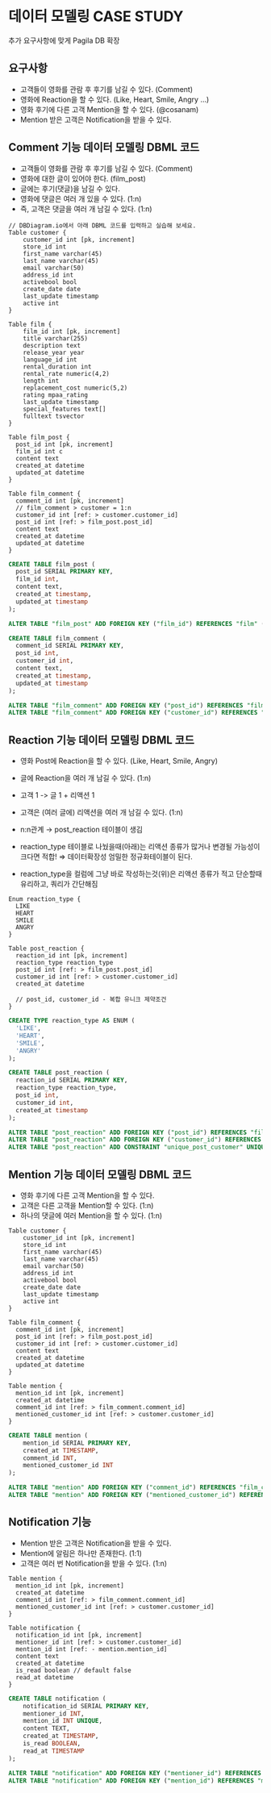 # 데이터 모델링 CASE STUDY
추가 요구사항에 맞게 Pagila DB 확장

## 요구사항
- 고객들이 영화를 관람 후 후기를 남길 수 있다. (Comment)
- 영화에 Reaction을 할 수 있다. (Like, Heart, Smile, Angry …)
- 영화 후기에 다른 고객 Mention을 할 수 있다. (@cosanam)
- Mention 받은 고객은 Notification을 받을 수 있다.


## Comment 기능 데이터 모델링 DBML 코드
- 고객들이 영화를 관람 후 후기를 남길 수 있다. (Comment)
- 영화에 대한 글이 있어야 한다. (film_post)
- 글에는 후기(댓글)을 남길 수 있다.
- 영화에 댓글은 여러 개 있을 수 있다. (1:n)
- 즉, 고객은 댓글을 여러 개 남길 수 있다. (1:n)
```
// DBDiagram.io에서 아래 DBML 코드를 입력하고 실습해 보세요.
Table customer {
    customer_id int [pk, increment]
    store_id int
    first_name varchar(45)
    last_name varchar(45)
    email varchar(50)
    address_id int
    activebool bool
    create_date date
    last_update timestamp
    active int
}

Table film {
    film_id int [pk, increment]
    title varchar(255)
    description text
    release_year year
    language_id int
    rental_duration int
    rental_rate numeric(4,2)
    length int
    replacement_cost numeric(5,2)
    rating mpaa_rating
    last_update timestamp
    special_features text[]
    fulltext tsvector
}

Table film_post { 
  post_id int [pk, increment]
  film_id int c
  content text
  created_at datetime
  updated_at datetime
}

Table film_comment {
  comment_id int [pk, increment]
  // film_comment > customer = 1:n
  customer_id int [ref: > customer.customer_id]
  post_id int [ref: > film_post.post_id]
  content text
  created_at datetime
  updated_at datetime
}
```
```sql
CREATE TABLE film_post (
  post_id SERIAL PRIMARY KEY,
  film_id int,
  content text,
  created_at timestamp,
  updated_at timestamp
);

ALTER TABLE "film_post" ADD FOREIGN KEY ("film_id") REFERENCES "film" ("film_id");

CREATE TABLE film_comment (
  comment_id SERIAL PRIMARY KEY,
  post_id int,
  customer_id int,
  content text,
  created_at timestamp,
  updated_at timestamp
);

ALTER TABLE "film_comment" ADD FOREIGN KEY ("post_id") REFERENCES "film_post" ("post_id");
ALTER TABLE "film_comment" ADD FOREIGN KEY ("customer_id") REFERENCES "customer" ("customer_id");
```

##  Reaction 기능 데이터 모델링 DBML 코드
- 영화 Post에 Reaction을 할 수 있다. (Like, Heart, Smile, Angry)
- 글에 Reaction을 여러 개 남길 수 있다. (1:n)
- 고객 1 -> 글 1 + 리액션 1
- 고객은 (여러 글에) 리액션을 여러 개 남길 수 있다. (1:n)

- n:n관계 → post_reaction 테이블이 생김
- reaction_type 테이블로 나눴을때(아래)는 리액션 종류가 많거나 변경될 가능성이 크다면 적합!  ⇒ 데이터확장성
엄밀한 정규화테이블이 된다.
- reaction_type을 컬럼에 그냥 바로 작성하는것(위)은 리액션 종류가 적고 단순할때 유리하고, 쿼리가 간단해짐
```dbml
Enum reaction_type {
  LIKE
  HEART
  SMILE
  ANGRY
}

Table post_reaction {
  reaction_id int [pk, increment]
  reaction_type reaction_type
  post_id int [ref: > film_post.post_id]
  customer_id int [ref: > customer.customer_id]
  created_at datetime

  // post_id, customer_id - 복합 유니크 제약조건
}
```

```sql
CREATE TYPE reaction_type AS ENUM (
  'LIKE',
  'HEART',
  'SMILE',
  'ANGRY'
);

CREATE TABLE post_reaction (
  reaction_id SERIAL PRIMARY KEY,
  reaction_type reaction_type,
  post_id int,
  customer_id int,
  created_at timestamp
);

ALTER TABLE "post_reaction" ADD FOREIGN KEY ("post_id") REFERENCES "film_post" ("post_id");
ALTER TABLE "post_reaction" ADD FOREIGN KEY ("customer_id") REFERENCES "customer" ("customer_id");
ALTER TABLE "post_reaction" ADD CONSTRAINT "unique_post_customer" UNIQUE ("post_id", "customer_id"); -- [1, 1] [1, 2], [1, 1] (X)
```
##  Mention 기능 데이터 모델링 DBML 코드
- 영화 후기에 다른 고객 Mention을 할 수 있다.
- 고객은 다른 고객을 Mention할 수 있다. (1:n)
- 하나의 댓글에 여러 Mention을 할 수 있다. (1:n)
```dbml
Table customer {
    customer_id int [pk, increment]
    store_id int
    first_name varchar(45)
    last_name varchar(45)
    email varchar(50)
    address_id int
    activebool bool
    create_date date
    last_update timestamp
    active int
}

Table film_comment {
  comment_id int [pk, increment]
  post_id int [ref: > film_post.post_id]
  customer_id int [ref: > customer.customer_id]
  content text
  created_at datetime
  updated_at datetime
}

Table mention {
  mention_id int [pk, increment]
  created_at datetime
  comment_id int [ref: > film_comment.comment_id]
  mentioned_customer_id int [ref: > customer.customer_id]
}
```
```sql
CREATE TABLE mention (
	mention_id SERIAL PRIMARY KEY,
	created_at TIMESTAMP,
	comment_id INT,
	mentioned_customer_id INT
);

ALTER TABLE "mention" ADD FOREIGN KEY ("comment_id") REFERENCES "film_comment" ("comment_id");
ALTER TABLE "mention" ADD FOREIGN KEY ("mentioned_customer_id") REFERENCES "customer" ("customer_id");
```

## Notification 기능
- Mention 받은 고객은 Notification을 받을 수 있다.
- Mention에 알림은 하나만 존재한다. (1:1)
- 고객은 여러 번 Notification을 받을 수 있다. (1:n)
```dbml
Table mention {
  mention_id int [pk, increment]
  created_at datetime
  comment_id int [ref: > film_comment.comment_id]
  mentioned_customer_id int [ref: > customer.customer_id]
}

Table notification {
  notification_id int [pk, increment]
  mentioner_id int [ref: > customer.customer_id]
  mention_id int [ref: - mention.mention_id]
  content text
  created_at datetime
  is_read boolean // default false
  read_at datetime
}
```
```sql
CREATE TABLE notification (
	notification_id SERIAL PRIMARY KEY,
	mentioner_id INT,
	mention_id INT UNIQUE,
	content TEXT,
	created_at TIMESTAMP,
	is_read BOOLEAN,
	read_at TIMESTAMP
);

ALTER TABLE "notification" ADD FOREIGN KEY ("mentioner_id") REFERENCES "customer" ("customer_id");
ALTER TABLE "notification" ADD FOREIGN KEY ("mention_id") REFERENCES "mention" ("mention_id");
```